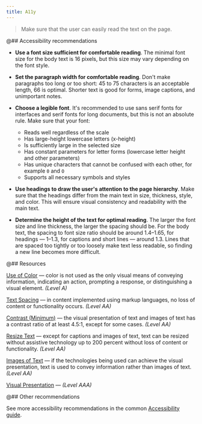 ```yaml
---
title: A11y
---
```


> Make sure that the user can easily read the text on the page.

@## Accessibility recommendations

- **Use a font size sufficient for comfortable reading**. The minimal font size for the body text is 16 pixels, but this size may vary depending on the font style.

- **Set the paragraph width for comfortable reading**. Don't make paragraphs too long or too short: 45 to 75 characters is an acceptable length, 66 is optimal. Shorter text is good for forms, image captions, and unimportant notes.

- **Choose a legible font**. It's recommended to use sans serif fonts for interfaces and serif fonts for long documents, but this is not an absolute rule. Make sure that your font:

  - Reads well regardless of the scale
  - Has large-height lowercase letters (x-height)
  - Is sufficiently large in the selected size
  - Has constant parameters for letter forms (lowercase letter height and other parameters)
  - Has unique characters that cannot be confused with each other, for example `0` and `O`
  - Supports all necessary symbols and styles

- **Use headings to draw the user's attention to the page
  hierarchy**. Make sure that the headings differ from the main text in size, thickness, style, and color. This will ensure visual consistency and readability with the main text.

- **Determine the height of the text for optimal reading**. The larger the font size and line thickness, the larger the spacing should be. For the body text, the spacing to font size ratio should be around 1.4–1.65, for headings — 1–1.3, for captions and short lines — around 1.3. Lines that are spaced too tightly or too loosely make text less readable, so finding a new line becomes more difficult.

@## Resources

[Use of Color](https://www.w3.org/WAI/WCAG21/quickref/#use-of-color) — color is not used as the only visual means of
conveying information, indicating an action, prompting a response, or distinguishing a visual element.
_(Level A)_

[Text Spacing](https://www.w3.org/WAI/WCAG21/quickref/#text-spacing) — in content implemented using markup languages, no loss
of content or functionality occurs. _(Level AA)_

[Contrast (Minimum)](https://www.w3.org/WAI/WCAG21/quickref/#contrast-minimum) — the visual presentation of
text and images of text has a contrast ratio of at least 4.5:1, except for some cases. _(Level AA)_

[Resize Text](https://www.w3.org/WAI/WCAG21/quickref/?showtechniques=131#resize-text) — except for captions and
images of text, text can be resized without assistive technology up to
200 percent without loss of content or functionality. _(Level AA)_

[Images of Text](https://www.w3.org/WAI/WCAG21/quickref/?showtechniques=131#images-of-text) — if the
technologies being used can achieve the visual presentation, text is used to convey
information rather than images of text. _(Level AA)_

[Visual Presentation](https://www.w3.org/WAI/WCAG21/quickref/#visual-presentation) — _(Level AAA)_

@## Other recommendations

See more accessibility recommendations in the common [Accessibility guide](/core-principles/a11y/).
